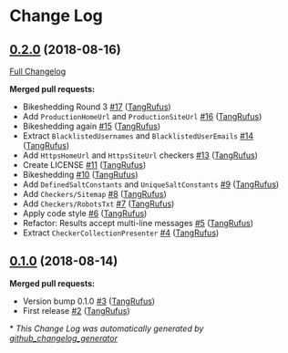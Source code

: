 # Change Log

## [0.2.0](https://github.com/ItinerisLtd/preflight-command/tree/0.2.0) (2018-08-16)
[Full Changelog](https://github.com/ItinerisLtd/preflight-command/compare/0.1.0...0.2.0)

**Merged pull requests:**

- Bikeshedding Round 3 [\#17](https://github.com/ItinerisLtd/preflight-command/pull/17) ([TangRufus](https://github.com/TangRufus))
- Add `ProductionHomeUrl` and `ProductionSiteUrl` [\#16](https://github.com/ItinerisLtd/preflight-command/pull/16) ([TangRufus](https://github.com/TangRufus))
- Bikeshedding again [\#15](https://github.com/ItinerisLtd/preflight-command/pull/15) ([TangRufus](https://github.com/TangRufus))
- Extract `BlacklistedUsernames` and `BlacklistedUserEmails` [\#14](https://github.com/ItinerisLtd/preflight-command/pull/14) ([TangRufus](https://github.com/TangRufus))
- Add `HttpsHomeUrl` and `HttpsSiteUrl` checkers [\#13](https://github.com/ItinerisLtd/preflight-command/pull/13) ([TangRufus](https://github.com/TangRufus))
- Create LICENSE [\#11](https://github.com/ItinerisLtd/preflight-command/pull/11) ([TangRufus](https://github.com/TangRufus))
- Bikeshedding [\#10](https://github.com/ItinerisLtd/preflight-command/pull/10) ([TangRufus](https://github.com/TangRufus))
- Add `DefinedSaltConstants` and `UniqueSaltConstants` [\#9](https://github.com/ItinerisLtd/preflight-command/pull/9) ([TangRufus](https://github.com/TangRufus))
- Add `Checkers/Sitemap` [\#8](https://github.com/ItinerisLtd/preflight-command/pull/8) ([TangRufus](https://github.com/TangRufus))
- Add `Checkers/RobotsTxt` [\#7](https://github.com/ItinerisLtd/preflight-command/pull/7) ([TangRufus](https://github.com/TangRufus))
- Apply code style [\#6](https://github.com/ItinerisLtd/preflight-command/pull/6) ([TangRufus](https://github.com/TangRufus))
- Refactor: Results accept multi-line messages  [\#5](https://github.com/ItinerisLtd/preflight-command/pull/5) ([TangRufus](https://github.com/TangRufus))
- Extract `CheckerCollectionPresenter` [\#4](https://github.com/ItinerisLtd/preflight-command/pull/4) ([TangRufus](https://github.com/TangRufus))

## [0.1.0](https://github.com/ItinerisLtd/preflight-command/tree/0.1.0) (2018-08-14)
**Merged pull requests:**

- Version bump 0.1.0 [\#3](https://github.com/ItinerisLtd/preflight-command/pull/3) ([TangRufus](https://github.com/TangRufus))
- First release [\#2](https://github.com/ItinerisLtd/preflight-command/pull/2) ([TangRufus](https://github.com/TangRufus))



\* *This Change Log was automatically generated by [github_changelog_generator](https://github.com/skywinder/Github-Changelog-Generator)*